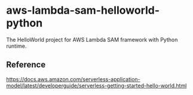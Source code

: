 # aws-lambda-sam-helloworld-python
The HelloWorld project for AWS Lambda SAM framework with Python runtime.




## Reference
https://docs.aws.amazon.com/serverless-application-model/latest/developerguide/serverless-getting-started-hello-world.html
